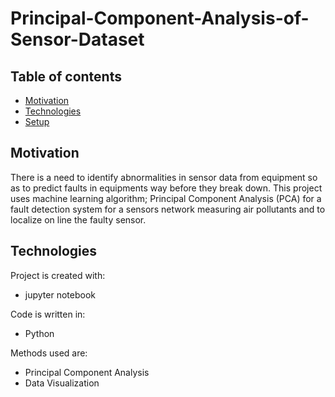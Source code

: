 # Principal-Component-Analysis-of-Sensor-Dataset

## Table of contents
* [Motivation](#Motivation)
* [Technologies](#technologies)
* [Setup](#setup)

## Motivation

There is a need to identify abnormalities in sensor data from equipment so as to predict faults in equipments way before they break down.
This project uses machine learning algorithm; Principal Component Analysis (PCA) for a fault detection system for a sensors network measuring air pollutants and to localize on line the faulty sensor. 


## Technologies
Project is created with:
* jupyter notebook

Code is written in:
* Python

Methods used are:
* Principal Component Analysis
* Data Visualization
